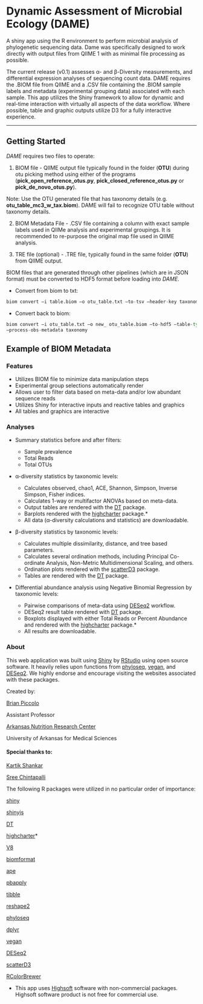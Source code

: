 # Dynamic Assessment of Microbial Ecology (DAME)

A shiny app using the R environment to perform microbial analysis of phylogenetic sequencing data.  Dame was specifically designed to work directly with output files from QIIME 1 with as minimal file processing as possible.

The current release (v0.1) assesses α- and β-Diversity measurements, and differential expression analyses of sequencing count data. DAME requires the .BIOM file from QIIME and a .CSV file containing the .BIOM sample labels and metadata (experimental grouping data) associated with each sample. This app utilizes the Shiny framework to allow for dynamic and real-time interaction with virtually all aspects of the data workflow. Where possible, table and graphic outputs utilize D3 for a fully interactive experience.

---

## Getting Started

*DAME* requires two files to operate:

1. BIOM file - QIIME output file typically found in the folder (**OTU**) during otu picking method using either of the programs (**pick_open_reference_otus.py**, **pick_closed_reference_otus.py** or **pick_de_novo_otus.py**).

  Note: Use the OTU generated file that has taxonomy details (e.g. **otu_table_mc3_w_tax.biom**).  DAME will fail to recognize OTU table without taxonomy details.

2. BIOM Metadata File - .CSV file containing a column with exact sample labels used in QIIMe analysis and experimental groupings.  It is recommended to re-purpose the original map file used in QIIME analysis.

3. TRE file (optional) - .TRE file, typically found in the same folder (**OTU**) from QIIME output.

BIOM files that are generated through other pipelines (which are in JSON format) must be converted to HDF5 format before loading into *DAME*.

* Convert from biom to txt:

```python
biom convert –i table.biom –o otu_table.txt –to-tsv –header-key taxonomy
```

*	Convert back to biom:

```python
biom convert –i otu_table.txt –o new_ otu_table.biom –to-hdf5 –table-type=”OTU table”
–process-obs-metadata taxonomy
```

## Example of BIOM Metadata 

### Features 

- Utilizes BIOM file to minimize data manipulation steps
- Experimental group selections automatically render 
- Allows user to filter data based on meta-data and/or low abundant sequence reads
- Utilizes Shiny for interactive inputs and reactive tables and graphics
- All tables and graphics are interactive

### Analyses 

- Summary statistics before and after filters:
   * Sample prevalence
   * Total Reads
   * Total OTUs 
   
- α-diversity statistics by taxonomic levels:
   * Calculates observed, chao1, ACE, Shannon, Simpson, Inverse Simpson, Fisher indices.
   * Calculates 1-way or multifactor ANOVAs based on meta-data.
   * Output tables are rendered with the [DT](https://rstudio.github.io/DT/) package.
   * Barplots rendered with the [highcharter](http://jkunst.com/highcharter/) package.*
   * All data (α-diversity calculations and statistics) are downloadable.
   
- β-diversity statistics by taxonomic levels:
   * Calculates multiple dissimilarity, distance, and tree based parameters.
   * Calculates several ordination methods, including Principal Co-ordinate Analysis, Non-Metric Multidimensional Scaling, and others.
   * Ordination plots rendered with the [scatterD3](https://cran.r-project.org/web/packages/scatterD3/vignettes/introduction.html) package.
   * Tables are rendered with the [DT](https://rstudio.github.io/DT/) package.
   
- Differential abundance analysis using Negative Binomial Regression by taxonomic levels:
   * Pairwise comparisons of meta-data using [DESeq2](http://genomebiology.biomedcentral.com/articles/10.1186/s13059-014-0550-8) workflow.
   * DESeq2 result table rendered with [DT](https://rstudio.github.io/DT/) package.
   * Boxplots displayed with either Total Reads or Percent Abundance and rendered with the [highcharter](http://jkunst.com/highcharter/) package.*
   * All results are downloadable.

### About 

This web application was built using [Shiny](http://shiny.rstudio.com/) by [RStudio](https://www.rstudio.com/) using open source software.  It heavily relies upon functions from [phyloseq](https://joey711.github.io/phyloseq/), [vegan](https://github.com/vegandevs/vegan), and [DESeq2](https://bioconductor.org/packages/release/bioc/html/DESeq2.html).  We highly endorse and encourage visiting the websites associated with these packages.

Created by: 

[Brian Piccolo](https://www.ncbi.nlm.nih.gov/myncbi/browse/collection/47610545/?sort=date&direction=descending)

Assistant Professor

[Arkansas Nutrition Research Center](http://acnc.uamsweb.com/home/faculty-listing/brian-piccolo/)

University of Arkansas for Medical Sciences

#### Special thanks to:

[Kartik Shankar](http://acnc.uamsweb.com/home/faculty-listing/kartik-shankar/)

[Sree Chintapalli](http://acnc.uamsweb.com/home/faculty-listing/sree-v-chintapalli/)

The following R packages were utilized in no particular order of importance:

[shiny](http://shiny.rstudio.com/)

[shinyjs](https://github.com/daattali/shinyjs)

[DT](https://rstudio.github.io/DT/)

[highcharter](http://jkunst.com/highcharter/)*

[V8](https://cran.r-project.org/web/packages/V8/vignettes/v8_intro.html)

[biomformat](https://www.bioconductor.org/packages/release/bioc/html/biomformat.html)

[ape](http://ape-package.ird.fr/)

[pbapply](https://github.com/psolymos/pbapply)

[tibble](https://github.com/tidyverse/tibble)

[reshape2](https://github.com/hadley/reshape)

[phyloseq](https://joey711.github.io/phyloseq/)

[dplyr](https://github.com/hadley/dplyr)

[vegan](https://github.com/vegandevs/vegan)

[DESeq2](https://bioconductor.org/packages/release/bioc/html/DESeq2.html)

[scatterD3](https://github.com/juba/scatterD3)

[RColorBrewer](http://colorbrewer2.org/)
						
* This app uses [Highsoft](https://shop.highsoft.com/faq/non-commercial) software with non-commercial packages.  Highsoft software product is not free for commercial use.
